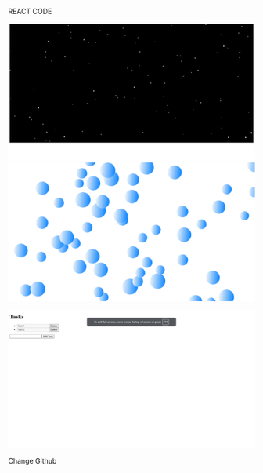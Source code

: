 REACT CODE

![Alt text](Untitled.png)
![Alt text](Untitled-2.png)

![Alt text](Untitled-1.png)

Change Github

